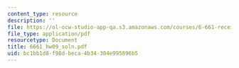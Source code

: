 ```yaml
---
content_type: resource
description: ''
file: https://ol-ocw-studio-app-qa.s3.amazonaws.com/courses/6-661-receivers-antennas-and-signals-spring-2003/bc1bb1d8f98dbeca4b34304e995896b5_6661_hw09_soln.pdf
file_type: application/pdf
resourcetype: Document
title: 6661_hw09_soln.pdf
uid: bc1bb1d8-f98d-beca-4b34-304e995896b5
---
```

